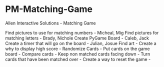 # PM-Matching-Game
Allen Interactive Solutions - Matching Game

Find pictures to use for matching numbers - Micheal, Mig
Find pictures for matching letters - Brady, Nichole
Create PyGame Board - Caleb, Jack
Create a timer that will go on the board - Julian, Josue
Find art - 
Create a why to display high score - 
Randomize Cards - 
Put cards on the game board - 
Compare cards - 
Keep non matched cards facing down - 
Turn cards that have been matched over - 
Create a way to reset the game - 
